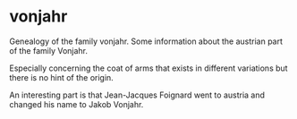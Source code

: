 # vonjahr

Genealogy of the family vonjahr. Some information about the austrian part of the family Vonjahr.

Especially concerning the coat of arms that exists in different variations but there is no hint of the origin.

An interesting part is that Jean-Jacques Foignard went to austria and changed his name to Jakob Vonjahr.
